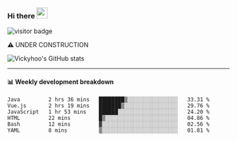 ### Hi there <a href="https://www.gautamkrishnar.com/"><img src="https://media.giphy.com/media/hvRJCLFzcasrR4ia7z/giphy.gif" width="25px"></a>

![visitor badge](https://visitor-badge.glitch.me/badge?page_id=vickyhoo.vickyhoo&left_color=black&right_color=cornflowerblue)

⚠️ UNDER CONSTRUCTION

![Vickyhoo's GitHub stats](https://github-readme-stats.vercel.app/api?username=vickyhoo&theme=react&show_icons=true&count_private=true)

---

#### :bar_chart: Weekly development breakdown

<!--START_SECTION:waka-->

```text
Java         2 hrs 36 mins   ████████▒░░░░░░░░░░░░░░░░   33.31 %
Vue.js       2 hrs 19 mins   ███████▒░░░░░░░░░░░░░░░░░   29.76 %
JavaScript   1 hr 53 mins    ██████░░░░░░░░░░░░░░░░░░░   24.20 %
HTML         22 mins         █▒░░░░░░░░░░░░░░░░░░░░░░░   04.86 %
Bash         12 mins         ▓░░░░░░░░░░░░░░░░░░░░░░░░   02.56 %
YAML         8 mins          ▒░░░░░░░░░░░░░░░░░░░░░░░░   01.81 %
```

<!--END_SECTION:waka-->


<!--
**vickyhoo/vickyhoo** is a ✨ _special_ ✨ repository because its `README.md` (this file) appears on your GitHub profile.

Here are some ideas to get you started:

- 🔭 I’m currently working on ...
- 🌱 I’m currently learning ...
- 👯 I’m looking to collaborate on ...
- 🤔 I’m looking for help with ...
- 💬 Ask me about ...
- 📫 How to reach me: ...
- 😄 Pronouns: ...
- ⚡ Fun fact: ...
-->
